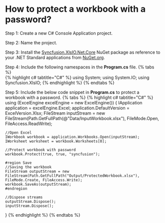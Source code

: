 # How to protect a workbook with a password?

Step 1: Create a new C# Console Application project.

Step 2: Name the project.

Step 3: Install the [Syncfusion.XlsIO.Net.Core](https://www.nuget.org/packages/Syncfusion.XlsIO.Net.Core) NuGet package as reference to your .NET Standard applications from [NuGet.org](https://www.nuget.org).

Step 4: Include the following namespaces in the **Program.cs** file.
{% tabs %}  
{% highlight c# tabtitle="C#" %}
using System;
using System.IO;
using Syncfusion.XlsIO;
{% endhighlight %}
{% endtabs %}  

Step 5: Include the below code snippet in **Program.cs** to protect a workbook with a password.
{% tabs %}
{% highlight c# tabtitle="C#" %}
using (ExcelEngine excelEngine = new ExcelEngine())
{
	IApplication application = excelEngine.Excel;
	application.DefaultVersion = ExcelVersion.Xlsx;
	FileStream inputStream = new FileStream(Path.GetFullPath(@"Data/InputWorkbook.xlsx"), FileMode.Open, FileAccess.ReadWrite);

	//Open Excel
	IWorkbook workbook = application.Workbooks.Open(inputStream);
	IWorksheet worksheet = workbook.Worksheets[0];

	//Protect workbook with password
	workbook.Protect(true, true, "syncfusion");
	
	#region Save
	//Saving the workbook
	FileStream outputStream = new FileStream(Path.GetFullPath("Output/ProtectedWorkbook.xlsx"), FileMode.Create, FileAccess.Write);
	workbook.SaveAs(outputStream);
	#endregion

	//Dispose streams
	outputStream.Dispose();
	inputStream.Dispose();
}
{% endhighlight %}
{% endtabs %}